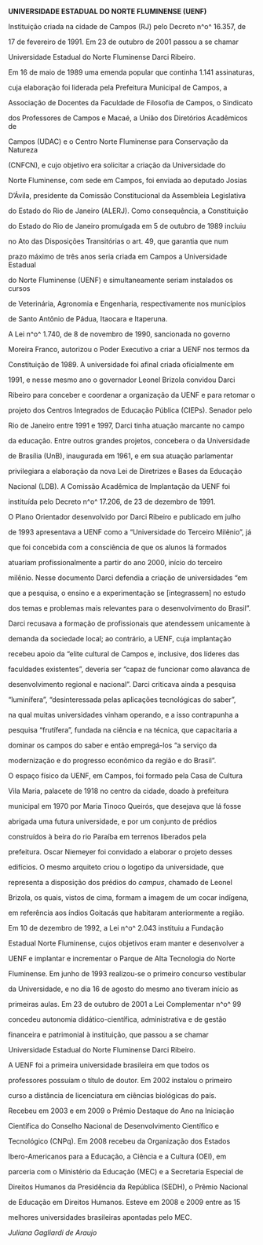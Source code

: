 **UNIVERSIDADE ESTADUAL DO NORTE FLUMINENSE (UENF)**



Instituição criada na cidade de Campos (RJ) pelo Decreto n^o^ 16.357, de

17 de fevereiro de 1991. Em 23 de outubro de 2001 passou a se chamar

Universidade Estadual do Norte Fluminense Darci Ribeiro.



Em 16 de maio de 1989 uma emenda popular que continha 1.141 assinaturas,

cuja elaboração foi liderada pela Prefeitura Municipal de Campos, a

Associação de Docentes da Faculdade de Filosofia de Campos, o Sindicato

dos Professores de Campos e Macaé, a União dos Diretórios Acadêmicos de

Campos (UDAC) e o Centro Norte Fluminense para Conservação da Natureza

(CNFCN), e cujo objetivo era solicitar a criação da Universidade do

Norte Fluminense, com sede em Campos, foi enviada ao deputado Josias

D’Ávila, presidente da Comissão Constitucional da Assembleia Legislativa

do Estado do Rio de Janeiro (ALERJ). Como consequência, a Constituição

do Estado do Rio de Janeiro promulgada em 5 de outubro de 1989 incluiu

no Ato das Disposições Transitórias o art. 49, que garantia que num

prazo máximo de três anos seria criada em Campos a Universidade Estadual

do Norte Fluminense (UENF) e simultaneamente seriam instalados os cursos

de Veterinária, Agronomia e Engenharia, respectivamente nos municípios

de Santo Antônio de Pádua, Itaocara e Itaperuna.



A Lei n^o^ 1.740, de 8 de novembro de 1990, sancionada no governo

Moreira Franco, autorizou o Poder Executivo a criar a UENF nos termos da

Constituição de 1989. A universidade foi afinal criada oficialmente em

1991, e nesse mesmo ano o governador Leonel Brizola convidou Darci

Ribeiro para conceber e coordenar a organização da UENF e para retomar o

projeto dos Centros Integrados de Educação Pública (CIEPs). Senador pelo

Rio de Janeiro entre 1991 e 1997, Darci tinha atuação marcante no campo

da educação. Entre outros grandes projetos, concebera o da Universidade

de Brasília (UnB), inaugurada em 1961, e em sua atuação parlamentar

privilegiara a elaboração da nova Lei de Diretrizes e Bases da Educação

Nacional (LDB). A Comissão Acadêmica de Implantação da UENF foi

instituída pelo Decreto n^o^ 17.206, de 23 de dezembro de 1991.



O Plano Orientador desenvolvido por Darci Ribeiro e publicado em julho

de 1993 apresentava a UENF como a “Universidade do Terceiro Milênio”, já

que foi concebida com a consciência de que os alunos lá formados

atuariam profissionalmente a partir do ano 2000, início do terceiro

milênio. Nesse documento Darci defendia a criação de universidades “em

que a pesquisa, o ensino e a experimentação se [integrassem] no estudo

dos temas e problemas mais relevantes para o desenvolvimento do Brasil”.

Darci recusava a formação de profissionais que atendessem unicamente à

demanda da sociedade local; ao contrário, a UENF, cuja implantação

recebeu apoio da “elite cultural de Campos e, inclusive, dos líderes das

faculdades existentes”, deveria ser “capaz de funcionar como alavanca de

desenvolvimento regional e nacional”. Darci criticava ainda a pesquisa

“luminífera”, “desinteressada pelas aplicações tecnológicas do saber”,

na qual muitas universidades vinham operando, e a isso contrapunha a

pesquisa “frutífera”, fundada na ciência e na técnica, que capacitaria a

dominar os campos do saber e então empregá-los “a serviço da

modernização e do progresso econômico da região e do Brasil”.



O espaço físico da UENF, em Campos, foi formado pela Casa de Cultura

Vila Maria, palacete de 1918 no centro da cidade, doado à prefeitura

municipal em 1970 por Maria Tinoco Queirós, que desejava que lá fosse

abrigada uma futura universidade, e por um conjunto de prédios

construídos à beira do rio Paraíba em terrenos liberados pela

prefeitura. Oscar Niemeyer foi convidado a elaborar o projeto desses

edifícios. O mesmo arquiteto criou o logotipo da universidade, que

representa a disposição dos prédios do *campus*, chamado de Leonel

Brizola, os quais, vistos de cima, formam a imagem de um cocar indígena,

em referência aos índios Goitacás que habitaram anteriormente a região.



Em 10 de dezembro de 1992, a Lei n^o^ 2.043 instituiu a Fundação

Estadual Norte Fluminense, cujos objetivos eram manter e desenvolver a

UENF e implantar e incrementar o Parque de Alta Tecnologia do Norte

Fluminense. Em junho de 1993 realizou-se o primeiro concurso vestibular

da Universidade, e no dia 16 de agosto do mesmo ano tiveram início as

primeiras aulas. Em 23 de outubro de 2001 a Lei Complementar n^o^ 99

concedeu autonomia didático-científica, administrativa e de gestão

financeira e patrimonial à instituição, que passou a se chamar

Universidade Estadual do Norte Fluminense Darci Ribeiro.



A UENF foi a primeira universidade brasileira em que todos os

professores possuíam o título de doutor. Em 2002 instalou o primeiro

curso a distância de licenciatura em ciências biológicas do país.

Recebeu em 2003 e em 2009 o Prêmio Destaque do Ano na Iniciação

Científica do Conselho Nacional de Desenvolvimento Científico e

Tecnológico (CNPq). Em 2008 recebeu da Organização dos Estados

Ibero-Americanos para a Educação, a Ciência e a Cultura (OEI), em

parceria com o Ministério da Educação (MEC) e a Secretaria Especial de

Direitos Humanos da Presidência da República (SEDH), o Prêmio Nacional

de Educação em Direitos Humanos. Esteve em 2008 e 2009 entre as 15

melhores universidades brasileiras apontadas pelo MEC.



*Juliana Gagliardi de Araujo*



